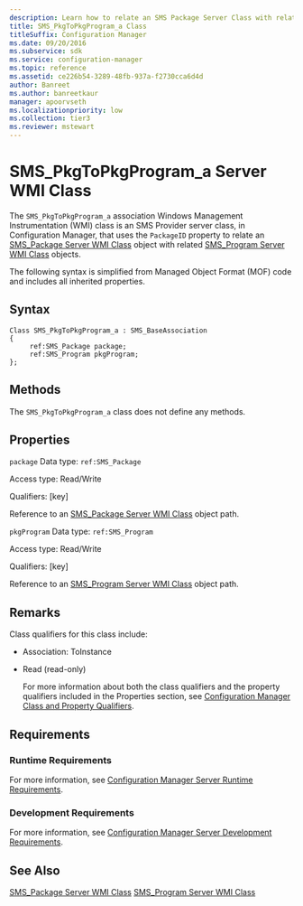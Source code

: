 ```yaml
---
description: Learn how to relate an SMS Package Server Class with related objects with SMS_PkgToPkgProgram_a and the PackageID property.
title: SMS_PkgToPkgProgram_a Class
titleSuffix: Configuration Manager
ms.date: 09/20/2016
ms.subservice: sdk
ms.service: configuration-manager
ms.topic: reference
ms.assetid: ce226b54-3289-48fb-937a-f2730cca6d4d
author: Banreet
ms.author: banreetkaur
manager: apoorvseth
ms.localizationpriority: low
ms.collection: tier3
ms.reviewer: mstewart
---
```

# SMS_PkgToPkgProgram_a Server WMI Class
The `SMS_PkgToPkgProgram_a` association Windows Management Instrumentation (WMI) class is an SMS Provider server class, in Configuration Manager, that uses the `PackageID` property to relate an [SMS_Package Server WMI Class](../../../../../develop/reference/core/servers/configure/sms_package-server-wmi-class.md) object with related [SMS_Program Server WMI Class](../../../../../develop/reference/core/servers/configure/sms_program-server-wmi-class.md) objects.

 The following syntax is simplified from Managed Object Format (MOF) code and includes all inherited properties.

## Syntax

```
Class SMS_PkgToPkgProgram_a : SMS_BaseAssociation
{
     ref:SMS_Package package;
     ref:SMS_Program pkgProgram;
};
```

## Methods
 The `SMS_PkgToPkgProgram_a` class does not define any methods.

## Properties
 `package`
 Data type: `ref:SMS_Package`

 Access type: Read/Write

 Qualifiers: [key]

 Reference to an [SMS_Package Server WMI Class](../../../../../develop/reference/core/servers/configure/sms_package-server-wmi-class.md) object path.

 `pkgProgram`
 Data type: `ref:SMS_Program`

 Access type: Read/Write

 Qualifiers: [key]

 Reference to an [SMS_Program Server WMI Class](../../../../../develop/reference/core/servers/configure/sms_program-server-wmi-class.md) object path.

## Remarks
 Class qualifiers for this class include:

- Association: ToInstance

- Read (read-only)

  For more information about both the class qualifiers and the property qualifiers included in the Properties section, see [Configuration Manager Class and Property Qualifiers](../../../../../develop/reference/misc/class-and-property-qualifiers.md).

## Requirements

### Runtime Requirements
 For more information, see [Configuration Manager Server Runtime Requirements](../../../../../develop/core/reqs/server-runtime-requirements.md).

### Development Requirements
 For more information, see [Configuration Manager Server Development Requirements](../../../../../develop/core/reqs/server-development-requirements.md).

## See Also
 [SMS_Package Server WMI Class](../../../../../develop/reference/core/servers/configure/sms_package-server-wmi-class.md)
 [SMS_Program Server WMI Class](../../../../../develop/reference/core/servers/configure/sms_program-server-wmi-class.md)
